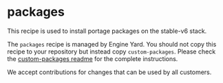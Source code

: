 # packages

This recipe is used to install portage packages on the stable-v6 stack.

The `packages` recipe is managed by Engine Yard. You should not copy this recipe to your repository but instead copy `custom-packages`. Please check the [custom-packages readme](../../custom-cookbooks/packages/cookbooks/custom-packages) for the complete instructions.

We accept contributions for changes that can be used by all customers.
